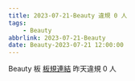 ```yaml
---
title: 2023-07-21-Beauty 違規 0 人
tags:
    - Beauty
abbrlink: 2023-07-21-Beauty
date: Beauty-2023-07-21 12:00:00
---
```

Beauty 板 [板規連結](https://www.ptt.cc/bbs/Beauty/M.1630069980.A.84B.html)
昨天違規 0 人
